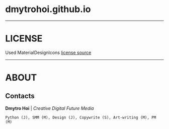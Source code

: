 # dmytrohoi.github.io

-----

# LICENSE

Used MaterialDesignIcons [license source](https://github.com/Templarian/MaterialDesign)

-----

# ABOUT

## Contacts ##

**Dmytro Hoi** | *Creative Digital Future Media*

```
Python (J), SMM (M), Design (J), Copywrite (S), Art-writing (M), PM (M)
```
